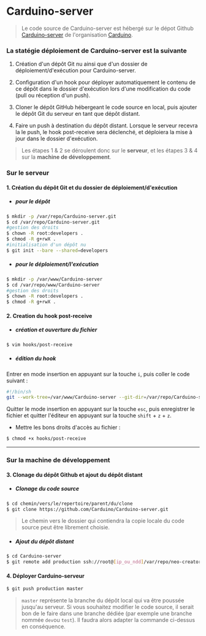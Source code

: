 # Carduino-server
> Le code source de Carduino-server est hébergé sur le dépot Github [Carduino-server](https://github.com/Carduino/Carduino-server) de l'organisation [Carduino](https://github.com/Carduino).

### La statégie déploiement de Carduino-server est la suivante

1. Création d'un dépôt Git nu ainsi que d'un dossier de déploiement/d'exécution pour Carduino-server. 

2. Configuration d'un hook pour déployer automatiquement le contenu de ce dépôt dans le dossier d'exécution lors d'une modification du code (pull ou réception d'un push).

3. Cloner le dépôt GitHub hébergeant le code source en local, puis ajouter le dépôt Git du serveur en tant que dépôt distant.

4. Faire un push à destination du dépôt distant. Lorsque le serveur recevra la le push, le hook post-receive sera déclenché, et déploiera la mise à jour dans le dossier d'exécution.

> Les étapes 1 & 2 se déroulent donc sur le **serveur**, et les étapes 3 & 4 sur la **machine de développement**.


### Sur le serveur

#### 1. Création du dépôt Git et du dossier de déploiement/d'exécution

* ##### pour le dépôt
```bash
$ mkdir -p /var/repo/Carduino-server.git
$ cd /var/repo/Carduino-server.git
#gestion des droits
$ chown -R root:developers .
$ chmod -R g+rwX .
#initialisation d'un dépôt nu   
$ git init --bare --shared=developers
```

* ##### pour le déploiement/l'exécution
```bash
$ mkdir -p /var/www/Carduino-server
$ cd /var/repo/www/Carduino-server
#gestion des droits
$ chown -R root:developers .
$ chmod -R g+rwX .
```


#### 2. Creation du hook post-receive

* ##### création et ouverture du fichier
```bash
$ vim hooks/post-receive
```
* ##### édition du hook 
Entrer en mode insertion en appuyant sur la touche `i`, puis coller le code suivant :
```bash
#!/bin/sh
git --work-tree=/var/www/Carduino-server --git-dir=/var/repo/Carduino-server.git checkout -f
```
Quitter le mode insertion en appuyant sur la touche `esc`, puis enregistrer le fichier et quitter l'éditeur en appuyant sur la touche `shift` + `z` + `z`.
    
* Mettre les bons droits d'accès au fichier :
```bash
$ chmod +x hooks/post-receive
```


---


### Sur la machine de développement

#### 3. Clonage du dépôt Github et ajout du dépôt distant

* ##### Clonage du code source
```bash
$ cd chemin/vers/le/repertoire/parent/du/clone
$ git clone https://github.com/Carduino/Carduino-server.git
```
>Le chemin vers le dossier qui contiendra la copie locale du code source peut être librement choisie.

* ##### Ajout du dépôt distant
```bash
$ cd Carduino-server
$ git remote add production ssh://root@[ip_ou_ndd]/var/repo/neo-creators.git
```


#### 4. Déployer Carduino-serveur
```bash
$ git push production master
```
>`master` représente la branche du dépôt local qui va être poussée jusqu'au serveur. Si vous souhaitez modifier le code source, il serait bon de le faire dans une branche dédiée (par exemple une branche nommée `dev`ou `test`). Il faudra alors adapter la commande ci-dessus en conséquence. 